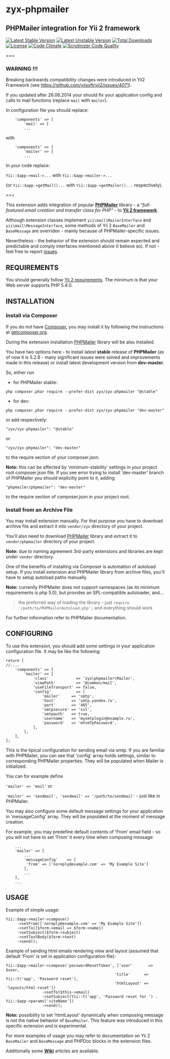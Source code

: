 zyx-phpmailer
=============

PHPMailer integration for Yii 2 framework
-----------------------------------------

[![Latest Stable Version](https://poser.pugx.org/zyx/zyx-phpmailer/v/stable.png)](https://packagist.org/packages/zyx/zyx-phpmailer)
[![Latest Unstable Version](https://poser.pugx.org/zyx/zyx-phpmailer/v/unstable.png)](https://packagist.org/packages/zyx/zyx-phpmailer)
[![Total Downloads](https://poser.pugx.org/zyx/zyx-phpmailer/downloads.png)](https://packagist.org/packages/zyx/zyx-phpmailer)
[![License](https://poser.pugx.org/zyx/zyx-phpmailer/license.png)](https://packagist.org/packages/zyx/zyx-phpmailer)
[![Code Climate](https://codeclimate.com/github/SDKiller/zyx-phpmailer.png)](https://codeclimate.com/github/SDKiller/zyx-phpmailer)
[![Scrutinizer Code Quality](https://scrutinizer-ci.com/g/SDKiller/zyx-phpmailer/badges/quality-score.png)](https://scrutinizer-ci.com/g/SDKiller/zyx-phpmailer/)

===
### WARNING !!!

Breaking backwards compatibility changes were introduced in Yii2 Framework (see https://github.com/yiisoft/yii2/issues/4071).

If you updated after 26.06.2014 your should fix your application config and calls to mail functions (replace `mail` with `mailer`).

In configuration file you should replace:

```
	'components' => [
        'mail' => [
        ...
```

with

```
	'components' => [
        'mailer' => [
        ...
```

In your code replace:

`Yii::$app->mail->...` with `Yii::$app->mailer->...` 

(or `Yii::$app->getMail()...` with `Yii::$app->getMailer()...` respectively).

===


This extension adds integration of popular **[PHPMailer](https://github.com/PHPMailer/PHPMailer)** library -
a _"full-featured email creation and transfer class for PHP"_ - to **[Yii 2 framework](https://github.com/yiisoft/yii2)**.

Although extension classes implement `yii\mail\MailerInterface` and `yii\mail\MessageInterface`, some methods of Yii 2
`BaseMailer` and `BaseMessage` are overriden - mainly because of PHPMailer-specific issues.

Nevertheless - the behavior of the extension should remain expected and predictable and comply interfaces mentioned above
(I believe so). If not - feel free to report [issues](https://github.com/SDKiller/zyx-phpmailer/issues).


REQUIREMENTS
------------

You should generally follow [Yii 2 requirements](https://github.com/yiisoft/yii2/blob/master/README.md).
The minimum is that your Web server supports PHP 5.4.0.


INSTALLATION
------------

### Install via Composer

If you do not have [Composer](http://getcomposer.org/), you may install it by following the instructions
at [getcomposer.org](http://getcomposer.org/doc/00-intro.md#installation-nix).

During the extension installation [PHPMailer](https://github.com/PHPMailer/PHPMailer) library will be also installed.

You have two options here - to install latest **stable** release of **PHPMailer** (as of now it is 5.2.8 - many significant issues were solved and improvements made in this release) or install latest development version from **dev-master**.


So, either run

- for PHPMailer stable:

```
php composer.phar require --prefer-dist zyx/zyx-phpmailer "@stable"
```

- for dev:

```
php composer.phar require --prefer-dist zyx/zyx-phpmailer "dev-master"
```


or add respectively:

```
"zyx/zyx-phpmailer": "@stable"
```

or

```
"zyx/zyx-phpmailer": "dev-master"
```

to the require section of your composer.json.


**Note:** this can be affected by 'minimum-stability' settings in your project root composer.json file. If you see error
trying to install 'dev-master' branch of PHPMailer you should explicitly point to it, adding

```
"phpmailer/phpmailer": "dev-master"
```

to the require section of composer.json in your project root.



### Install from an Archive File

You may install extension manually.
For that purpose you have to download archive file and extract it into `vendor/zyx` directory of your project.

You'll also need to download [PHPMailer](https://github.com/PHPMailer/PHPMailer) library and extract it to
`vendor/phpmailer` directory of your project.

**Note:** due to naming agreement 3rd-party extensions and libraries are kept under `vendor` directory.

One of the benefits of installing via Composer is automation of autoload setup.
If you install extension and PHPMailer library from archive files, you'll have to setup autoload paths manually.

**Note:** currently PHPMailer does not support namespaces (as its minimum requirements is php 5.0), but provides an
SPL-compatible autoloader, and...
> the preferred way of loading the library - just `require '/path/to/PHPMailerAutoload.php';` and everything should work

For further information refer to PHPMailer documentation.


CONFIGURING
------------


To use this extension, you should add some settings in your application configuration file.
It may be like the following:

```
return [
//....
	'components' => [
        'mailer' => [
            'class'            => 'zyx\phpmailer\Mailer',
            'viewPath'         => '@common/mail',
            'useFileTransport' => false,
            'config'           => [
                'mailer'     => 'smtp',
                'host'       => 'smtp.yandex.ru',
                'port'       => '465',
                'smtpsecure' => 'ssl',
                'smtpauth'   => true,
                'username'   => 'mysmtplogin@example.ru',
                'password'   => 'mYsmTpPassword',
            ],
        ],
	],
];
```

This is the tipical configuration for sending email via smtp.
If you are familiar with PHPMailer, you can see that 'config' array holds settings, similar to corresponding
PHPMailer properties. They will be populated when Mailer is initialized.

You can for example define

```'mailer' => 'mail'``` or

```'mailer' => 'sendmail', 'sendmail' => '/path/to/sendmail'```  - just like in PHPMailer.

You may also configure some default message settings for your application in 'messageConfig' array.
They will be populated at the moment of message creation.

For example, you may predefine default contents of 'From' email field - so you will not have to set 'From'
it every time when composing message:

```
    ...
    'mailer' => [
        ...
        'messageConfig'    => [
         'from' => ['noreply@example.com' => 'My Example Site']
        ],
        ...
    ],
    ...
```



USAGE
------------

Example of simple usage:

```
Yii::$app->mailer->compose()
     ->setFrom(['noreply@example.com' => 'My Example Site'])
     ->setTo([$form->email => $form->name])
     ->setSubject($form->subject)
     ->setTextBody($form->text)
     ->send();
```

Example of sending html emails rendering view and layout (assumed that default 'From' is set in application configuration file):

```
Yii::$app->mailer->compose('passwordResetToken', ['user'       => $user,
                                                'title'      => Yii::t('app', 'Password reset'),
                                                'htmlLayout' => 'layouts/html-reset'])
                ->setTo($this->email)
                ->setSubject(Yii::t('app', 'Password reset for ') . Yii::$app->params['siteName'])
                ->send();
```

**Note:** possibility to set 'htmlLayout' dynamically when composing message is not the native behavior of `BaseMailer`.
This feature was introduced in this specific extension and is experimental.


For more examples of usage you may refer to documentation on Yii 2 `BaseMailer` and `BaseMessage` and PHPDoc blocks in
the extension files.

Additionally some **[Wiki](https://github.com/SDKiller/zyx-phpmailer/wiki)** articles are available.
